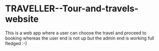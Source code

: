 # TRAVELLER--Tour-and-travels-website
This is a web app where a user can choose the travel and proceed to booking whereas the user end is not up but the admin end is working full fledged :-)
